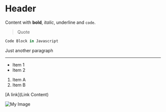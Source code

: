 # Header

Content with **bold**, *italic*, underline and `code`.

> Quote

```javascript
Code Block in Javascript
```

Just another paragraph

---

* Item 1
* Item 2

1. Item A
2. Item B

[A link](Link Content)

![](https://upload.wikimedia.org/wikipedia/commons/thumb/2/21/Adams_The_Tetons_and_the_Snake_River.jpg/1280px-Adams_The_Tetons_and_the_Snake_River.jpg "My Image")